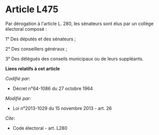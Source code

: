 # Article L475

Par dérogation à l'article L. 280, les sénateurs sont élus par un collège électoral composé : 

1° Des députés et des sénateurs ; 

2° Des conseillers généraux ; 

3° Des délégués des conseils municipaux ou de leurs suppléants.

**Liens relatifs à cet article**

_Codifié par_:

  - Décret n°64-1086 du 27 octobre 1964

_Modifié par_:

  - Loi n°2013-1029 du 15 novembre 2013 - art. 26

_Cite_:

  - Code électoral - art. L280
